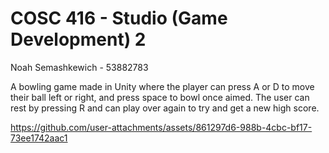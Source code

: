 # COSC 416 - Studio (Game Development) 2

Noah Semashkewich - 53882783

A bowling game made in Unity where the player can press A or D to move their ball left or right, and press space to bowl once aimed. The user can rest by pressing R and can play over again to try and get a new high score.

https://github.com/user-attachments/assets/861297d6-988b-4cbc-bf17-73ee1742aac1

